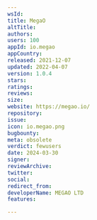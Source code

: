 ```yaml
---
wsId: 
title: MegaO
altTitle: 
authors: 
users: 100
appId: io.megao
appCountry: 
released: 2021-12-07
updated: 2022-04-07
version: 1.0.4
stars: 
ratings: 
reviews: 
size: 
website: https://megao.io/
repository: 
issue: 
icon: io.megao.png
bugbounty: 
meta: obsolete
verdict: fewusers
date: 2024-03-30
signer: 
reviewArchive: 
twitter: 
social: 
redirect_from: 
developerName: MEGAO LTD
features: 

---
```


